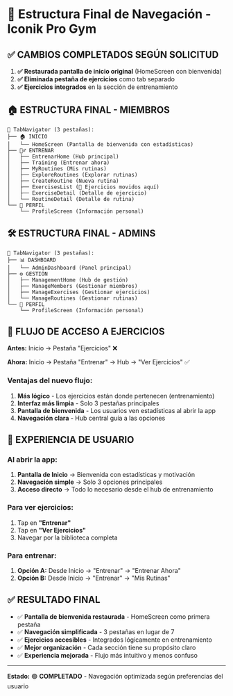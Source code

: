 # 📱 Estructura Final de Navegación - Iconik Pro Gym

## ✅ **CAMBIOS COMPLETADOS SEGÚN SOLICITUD**

1. **✅ Restaurada pantalla de inicio original** (HomeScreen con bienvenida)
2. **✅ Eliminada pestaña de ejercicios** como tab separado
3. **✅ Ejercicios integrados** en la sección de entrenamiento

## 🏠 **ESTRUCTURA FINAL - MIEMBROS**

```
📱 TabNavigator (3 pestañas):
├── 🏠 INICIO
│   └── HomeScreen (Pantalla de bienvenida con estadísticas)
├── 🏋️‍♂️ ENTRENAR  
│   ├── EntrenarHome (Hub principal)
│   ├── Training (Entrenar ahora)
│   ├── MyRoutines (Mis rutinas)
│   ├── ExploreRoutines (Explorar rutinas)
│   ├── CreateRoutine (Nueva rutina)
│   ├── ExercisesList (📍 Ejercicios movidos aquí)
│   ├── ExerciseDetail (Detalle de ejercicio)
│   └── RoutineDetail (Detalle de rutina)
└── 👤 PERFIL
    └── ProfileScreen (Información personal)
```

## 🛠️ **ESTRUCTURA FINAL - ADMINS**

```
📱 TabNavigator (3 pestañas):
├── 📊 DASHBOARD
│   └── AdminDashboard (Panel principal)
├── ⚙️ GESTIÓN
│   ├── ManagementHome (Hub de gestión)
│   ├── ManageMembers (Gestionar miembros)
│   ├── ManageExercises (Gestionar ejercicios)
│   └── ManageRoutines (Gestionar rutinas)
└── 👤 PERFIL
    └── ProfileScreen (Información personal)
```

## 📍 **FLUJO DE ACCESO A EJERCICIOS**

**Antes:** Inicio → Pestaña "Ejercicios" ❌

**Ahora:** Inicio → Pestaña "Entrenar" → Hub → "Ver Ejercicios" ✅

### **Ventajas del nuevo flujo:**
1. **Más lógico** - Los ejercicios están donde pertenecen (entrenamiento)
2. **Interfaz más limpia** - Solo 3 pestañas principales
3. **Pantalla de bienvenida** - Los usuarios ven estadísticas al abrir la app
4. **Navegación clara** - Hub central guía a las opciones

## 🎯 **EXPERIENCIA DE USUARIO**

### **Al abrir la app:**
1. **Pantalla de Inicio** → Bienvenida con estadísticas y motivación
2. **Navegación simple** → Solo 3 opciones principales
3. **Acceso directo** → Todo lo necesario desde el hub de entrenamiento

### **Para ver ejercicios:**
1. Tap en **"Entrenar"**
2. Tap en **"Ver Ejercicios"** 
3. Navegar por la biblioteca completa

### **Para entrenar:**
1. **Opción A:** Desde Inicio → "Entrenar" → "Entrenar Ahora"
2. **Opción B:** Desde Inicio → "Entrenar" → "Mis Rutinas"

## ✅ **RESULTADO FINAL**

- ✅ **Pantalla de bienvenida restaurada** - HomeScreen como primera pestaña
- ✅ **Navegación simplificada** - 3 pestañas en lugar de 7
- ✅ **Ejercicios accesibles** - Integrados lógicamente en entrenamiento
- ✅ **Mejor organización** - Cada sección tiene su propósito claro
- ✅ **Experiencia mejorada** - Flujo más intuitivo y menos confuso

---
**Estado:** 🟢 **COMPLETADO** - Navegación optimizada según preferencias del usuario 